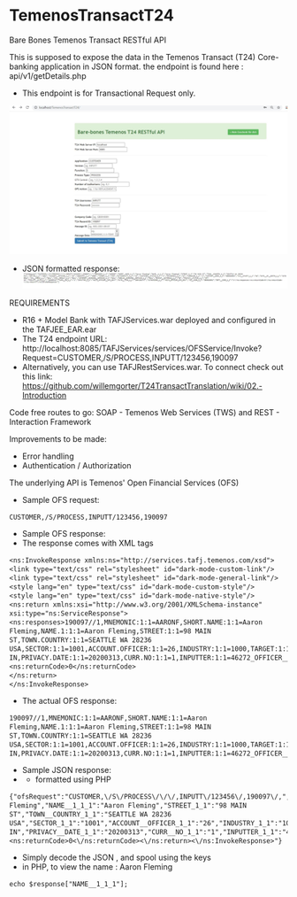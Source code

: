 # TemenosTransactT24
Bare Bones Temenos Transact RESTful API

This is supposed to expose the data in the Temenos Transact (T24) Core-banking application in JSON format.
the endpoint is found here : api/v1/getDetails.php
- This endpoint is for Transactional Request only.

 ![Picture of the front-end ]( https://github.com/stephentwig/TemenosTransactT24/blob/master/img/homeScreenOfs.JPG) 
- JSON formatted response: 
 ![JSON formatted response](https://github.com/stephentwig/TemenosTransactT24/blob/master/img/ofsResponse.JPG)

REQUIREMENTS
* R16 + Model Bank with TAFJServices.war deployed and configured in the TAFJEE_EAR.ear
* The T24 endpoint URL:  http://localhost:8085/TAFJServices/services/OFSService/Invoke?Request=CUSTOMER,/S/PROCESS,INPUTT/123456,190097
* Alternatively, you can use TAFJRestServices.war. To connect check out this link: https://github.com/willemgorter/T24TransactTranslation/wiki/02.-Introduction

Code free routes to go: SOAP - Temenos Web Services (TWS) and REST - Interaction Framework 

Improvements to be made:
* Error handling
* Authentication / Authorization

The underlying API is Temenos' Open Financial Services (OFS)

* Sample OFS request:
````
CUSTOMER,/S/PROCESS,INPUTT/123456,190097
````

* Sample OFS response:
* The response comes with XML tags
````
<ns:InvokeResponse xmlns:ns="http://services.tafj.temenos.com/xsd">
<link type="text/css" rel="stylesheet" id="dark-mode-custom-link"/>
<link type="text/css" rel="stylesheet" id="dark-mode-general-link"/>
<style lang="en" type="text/css" id="dark-mode-custom-style"/>
<style lang="en" type="text/css" id="dark-mode-native-style"/>
<ns:return xmlns:xsi="http://www.w3.org/2001/XMLSchema-instance" xsi:type="ns:ServiceResponse">
<ns:responses>190097//1,MNEMONIC:1:1=AARONF,SHORT.NAME:1:1=Aaron Fleming,NAME.1:1:1=Aaron Fleming,STREET:1:1=98 MAIN ST,TOWN.COUNTRY:1:1=SEATTLE WA 28236 USA,SECTOR:1:1=1001,ACCOUNT.OFFICER:1:1=26,INDUSTRY:1:1=1000,TARGET:1:1=999,NATIONALITY:1:1=US,CUSTOMER.STATUS:1:1=2,RESIDENCE:1:1=US,LANGUAGE:1:1=1,COMPANY.BOOK:1:1=GB0010001,CLS.CPARTY:1:1=NO,DATE.OF.BIRTH:1:1=19780812,AML.CHECK:1:1=NULL,AML.RESULT:1:1=NULL,INTERNET.BANKING.SERVICE:1:1=NULL,MOBILE.BANKING.SERVICE:1:1=NULL,BACKUP.WITHHOLD:1:1=NO,PRIVACY.STATUS:1:1=OPT-IN,PRIVACY.DATE:1:1=20200313,CURR.NO:1:1=1,INPUTTER:1:1=46272_OFFICER__OFS_SEAT,DATE.TIME:1:1=2004281447,AUTHORISER:1:1=46272_OFFICER_OFS_SEAT,CO.CODE:1:1=GB0010001,DEPT.CODE:1:1=1</ns:responses>
<ns:returnCode>0</ns:returnCode>
</ns:return>
</ns:InvokeResponse>
````

* The actual OFS response:
````
190097//1,MNEMONIC:1:1=AARONF,SHORT.NAME:1:1=Aaron Fleming,NAME.1:1:1=Aaron Fleming,STREET:1:1=98 MAIN ST,TOWN.COUNTRY:1:1=SEATTLE WA 28236 USA,SECTOR:1:1=1001,ACCOUNT.OFFICER:1:1=26,INDUSTRY:1:1=1000,TARGET:1:1=999,NATIONALITY:1:1=US,CUSTOMER.STATUS:1:1=2,RESIDENCE:1:1=US,LANGUAGE:1:1=1,COMPANY.BOOK:1:1=GB0010001,CLS.CPARTY:1:1=NO,DATE.OF.BIRTH:1:1=19780812,AML.CHECK:1:1=NULL,AML.RESULT:1:1=NULL,INTERNET.BANKING.SERVICE:1:1=NULL,MOBILE.BANKING.SERVICE:1:1=NULL,BACKUP.WITHHOLD:1:1=NO,PRIVACY.STATUS:1:1=OPT-IN,PRIVACY.DATE:1:1=20200313,CURR.NO:1:1=1,INPUTTER:1:1=46272_OFFICER__OFS_SEAT,DATE.TIME:1:1=2004281447,AUTHORISER:1:1=46272_OFFICER_OFS_SEAT,CO.CODE:1:1=GB0010001,DEPT.CODE:1:1=1
````


* Sample JSON response:
* - formatted using PHP
````
{"ofsRequest":"CUSTOMER,\/S\/PROCESS\/\/\/,INPUTT\/123456\/,190097\/,","MNEMONIC_1_1":"AARONF","SHORT__NAME_1_1":"Aaron Fleming","NAME__1_1_1":"Aaron Fleming","STREET_1_1":"98 MAIN ST","TOWN__COUNTRY_1_1":"SEATTLE WA 28236 USA","SECTOR_1_1":"1001","ACCOUNT__OFFICER_1_1":"26","INDUSTRY_1_1":"1000","TARGET_1_1":"999","NATIONALITY_1_1":"US","CUSTOMER__STATUS_1_1":"2","RESIDENCE_1_1":"US","LANGUAGE_1_1":"1","COMPANY__BOOK_1_1":"GB0010001","CLS__CPARTY_1_1":"NO","DATE__OF__BIRTH_1_1":"19780812","AML__CHECK_1_1":"NULL","AML__RESULT_1_1":"NULL","INTERNET__BANKING__SERVICE_1_1":"NULL","MOBILE__BANKING__SERVICE_1_1":"NULL","BACKUP__WITHHOLD_1_1":"NO","PRIVACY__STATUS_1_1":"OPT-IN","PRIVACY__DATE_1_1":"20200313","CURR__NO_1_1":"1","INPUTTER_1_1":"46272_OFFICER__OFS_SEAT","DATE__TIME_1_1":"2004281447","AUTHORISER_1_1":"46272_OFFICER_OFS_SEAT","CO__CODE_1_1":"GB0010001","DEPT__CODE_1_1":"1<\/ns:responses><ns:returnCode>0<\/ns:returnCode><\/ns:return><\/ns:InvokeResponse>"}
````

* Simply decode the JSON , and spool using the keys
* in PHP, to view the name : Aaron Fleming
````
echo $response["NAME__1_1_1"];

````

